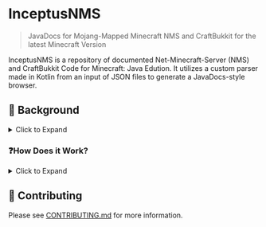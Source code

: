 # InceptusNMS
> JavaDocs for Mojang-Mapped Minecraft NMS and CraftBukkit for the latest Minecraft Version

InceptusNMS is a repository of documented Net-Minecraft-Server (NMS) and CraftBukkit Code for Minecraft: Java Edution. It utilizes a custom parser made in Kotlin from an input of JSON files to generate a JavaDocs-style browser.

## 📕 Background
<details>
    <summary>Click to Expand</summary>

The goal of this project is to attempt to emulate a JDK 17 JavaDocs-style Browser for the Mojang-Mapped NMS Mappings and CraftBukkit Server, in order to make NMS and CraftBukkit Development easier and more accessible.
</details>

### ❓How Does it Work?

<details>
    <summary>Click to Expand</summary>

We use a custom parser to parse JSON files stored in our `docs` folder to emulate a JavaDocs browser. Developed in Kotlin and Java, the parser is able to parse the JSON files and generate a JavaDocs-style browser for the NMS and CraftBukkit Server. Things like schemas, examples, and contributing guidelines are available in [CONTRIBUTING.md](CONTRIBUTING.md).
</details>

## 📝 Contributing

Please see [CONTRIBUTING.md](CONTRIBUTING.md) for more information.